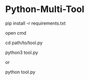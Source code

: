 # Python-Multi-Tool

pip install -r requirements.txt

open cmd

cd path/to/tool.py

python3 tool.py

or

python tool.py
